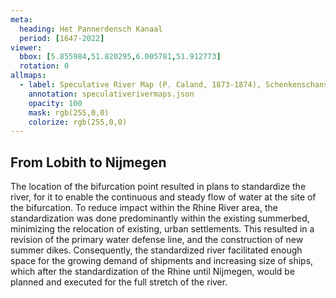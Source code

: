 ```yaml
---
meta:
  heading: Het Pannerdensch Kanaal
  period: [1647-2022]
viewer:
  bbox: [5.855984,51.820295,6.005781,51.912773]
  rotation: 0
allmaps:
  - label: Speculative River Map (P. Caland, 1873-1874), Schenkenschans, no. 1, Kekerdom, no. 2, Nijmegen, no. 3, Herveld, no. 4. First revision, series I, 2023. 900 x 600 mm, scale 1:10,000. The Berlage. Based on River Map, Schenkenschans, no. 1, Kekerdom, no. 2, Nijmegen, no. 3, Herveld, no. 4. First revision, series I, 1873-1874. 900 x 600 mm, scale 1:10,000. P. Caland. Geoplaza, VU Amsterdam. 
    annotation: speculativerivermaps.json
    opacity: 100
    mask: rgb(255,0,0)
    colorize: rgb(255,0,0)
---
```


## From Lobith to Nijmegen

The location of the bifurcation point resulted in plans to standardize the river, for it to enable the continuous and steady flow of water at the site of the bifurcation. To reduce impact within the Rhine River area, the standardization was done predominantly within the existing summerbed, minimizing the relocation of existing, urban settlements. This resulted in a revision of the primary water defense line, and the construction of new summer dikes. Consequently, the standardized river facilitated enough space for the growing demand of shipments and increasing size of ships, which after the standardization of the Rhine until Nijmegen, would be planned and executed for the full stretch of the river.
